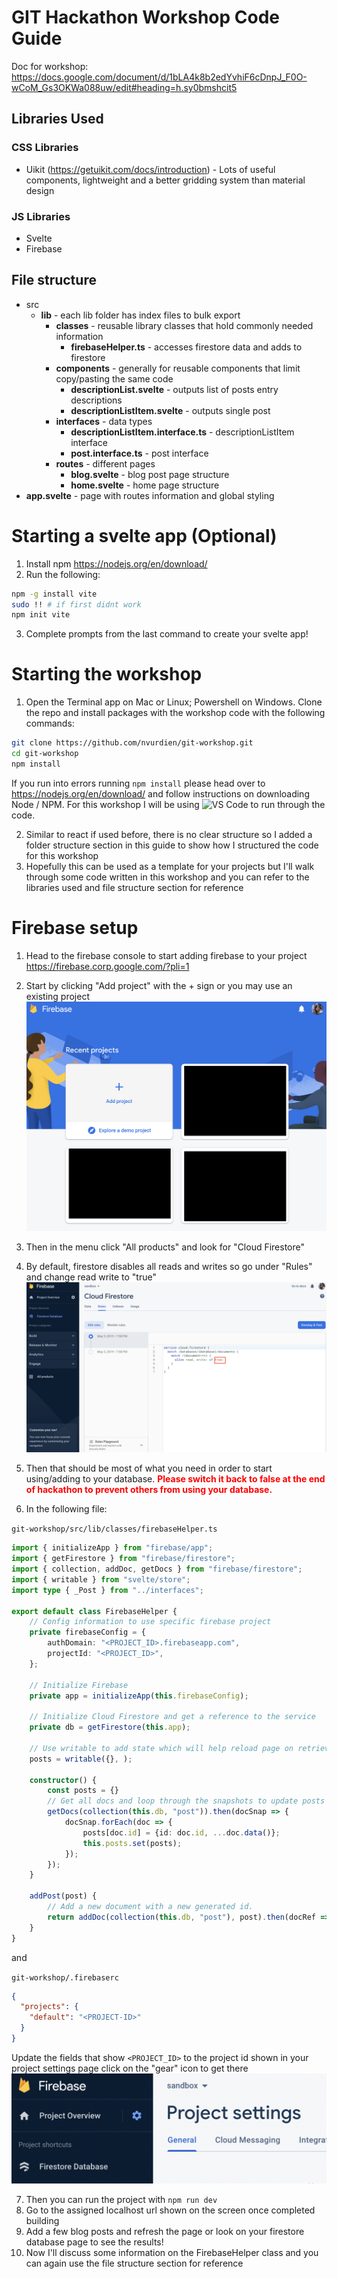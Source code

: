 # GIT Hackathon Workshop Code Guide
Doc for workshop: https://docs.google.com/document/d/1bLA4k8b2edYvhiF6cDnpJ_F0O-wCoM_Gs3OKWa088uw/edit#heading=h.sy0bmshcit5
## Libraries Used
### CSS Libraries
  * Uikit (https://getuikit.com/docs/introduction) - Lots of useful components, lightweight and a better gridding system than material design
### JS Libraries
  * Svelte
  * Firebase

## File structure
* src
  * **lib** - each lib folder has index files to bulk export
    * **classes** - reusable library classes that hold commonly needed information
      * **firebaseHelper.ts** - accesses firestore data and adds to firestore
    * **components** - generally for reusable components that limit copy/pasting the same code 
      * **descriptionList.svelte** - outputs list of posts entry descriptions
      * **descriptionListItem.svelte** - outputs single post
    * **interfaces** - data types
      * **descriptionListItem.interface.ts** - descriptionListItem interface 
      * **post.interface.ts** - post interface
    * **routes** - different pages
      * **blog.svelte** - blog post page structure
      * **home.svelte** - home page structure
* **app.svelte** - page with routes information and global styling

# Starting a svelte app (Optional)
1. Install npm https://nodejs.org/en/download/
2. Run the following:
```sh
npm -g install vite
sudo !! # if first didnt work
npm init vite
```

3. Complete prompts from the last command to create your svelte app!

# Starting the workshop
1. Open the Terminal app on Mac or Linux; Powershell on Windows. Clone the repo and install packages with the workshop code with the following commands:
```sh
git clone https://github.com/nvurdien/git-workshop.git
cd git-workshop
npm install
```
If you run into errors running `npm install` please head over to https://nodejs.org/en/download/ and follow instructions on downloading Node / NPM. 
For this workshop I will be using ![VS Code](https://code.visualstudio.com/) to run through the code.

2. Similar to react if used before, there is no clear structure so I added a folder structure section in this guide to show how I structured the code for this workshop
3. Hopefully this can be used as a template for your projects but I'll walk through some code written in this workshop and you can refer to the libraries used and file structure section for reference

# Firebase setup
1. Head to the firebase console to start adding firebase to your project https://firebase.corp.google.com/?pli=1
2. Start by clicking "Add project" with the + sign or you may use an existing project
![Firebase project list](/images/project_list.png)

3. Then in the menu click "All products" and look for "Cloud Firestore"
4. By default, firestore disables all reads and writes so go under "Rules" and change read write to "true"
![Firestore with rules set to true to allow read/write](/images/firestore.png)

5. Then that should be most of what you need in order to start using/adding to your database. <b style="color:red">Please switch it back to false at the end of hackathon to prevent others from using your database.</b>
6. In the following file:

`git-workshop/src/lib/classes/firebaseHelper.ts`
```typescript
import { initializeApp } from "firebase/app";
import { getFirestore } from "firebase/firestore";
import { collection, addDoc, getDocs } from "firebase/firestore"; 
import { writable } from "svelte/store";
import type { _Post } from "../interfaces";

export default class FirebaseHelper {
    // Config information to use specific firebase project
    private firebaseConfig = {
        authDomain: "<PROJECT_ID>.firebaseapp.com",
        projectId: "<PROJECT_ID>",
    };
    
    // Initialize Firebase
    private app = initializeApp(this.firebaseConfig);
    
    // Initialize Cloud Firestore and get a reference to the service
    private db = getFirestore(this.app);

    // Use writable to add state which will help reload page on retrieval of posts
    posts = writable({}, );

    constructor() {
        const posts = {}
        // Get all docs and loop through the snapshots to update posts dictionary
        getDocs(collection(this.db, "post")).then(docSnap => {
            docSnap.forEach(doc => {
                posts[doc.id] = {id: doc.id, ...doc.data()};
                this.posts.set(posts);
            });
        });
    }

    addPost(post) {
        // Add a new document with a new generated id.
        return addDoc(collection(this.db, "post"), post).then(docRef => docRef.id);
    }
}
```
and

`git-workshop/.firebaserc`
```json
{
  "projects": {
    "default": "<PROJECT-ID>"
  }
}
```

Update the fields that show `<PROJECT_ID>` to the project id shown in your project settings page click on the "gear" icon to get there
![Project settings page on the general tab](/images/settings.png)

7. Then you can run the project with `npm run dev`
8. Go to the assigned localhost url shown on the screen once completed building
9. Add a few blog posts and refresh the page or look on your firestore database page to see the results!
10. Now I'll discuss some information on the FirebaseHelper class and you can again use the file structure section for reference
